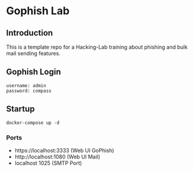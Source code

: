 # Gophish Lab 
## Introduction
This is a template repo for a Hacking-Lab training about phishing and bulk mail sending features. 

## Gophish Login
```
username: admin
password: compass
```

## Startup
```
docker-compose up -d 
```

### Ports
* https://localhost:3333        (Web UI GoPhish)
* http://localhost:1080		(Web UI Mail)
* localhost 1025                (SMTP Port)




